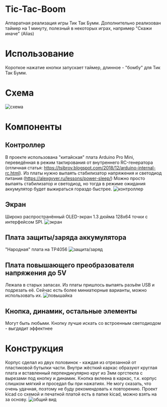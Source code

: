 # Tic-Tac-Boom
Аппаратная реализация игры Тик Так Бумм. Дополнительно реализован таймер на 1 минуту, полезный в некоторых играх, например "Скажи иначе" (Alias)

# Использование
Короткое нажатие кнопки запускает таймер, длинное - "бомбу" для Тик Так Бумм.

# Схема
![схема](/pic/schematic.png)

# Компоненты
## Контроллер
В проекте использована "китайская" плата Arduino Pro Mini, переведённая в режим тактирования от внутреннего RC-генератора (отличная статья: https://tsibrov.blogspot.com/2018/12/arduino-internal-rc.html). Из платы нужно выпаять стабилизатор напряжения и светодиод питания (https://alexgyver.ru/lessons/power-sleep/)
Можно просто выпаять стабилизатор и светодиод, но тогда в режиме ожидания аккумулятор будет выжираться гораздо быстрее.
![контроллер](/pic/arduino.png)

## Экран
Широко распространённый OLED-экран 1.3 дюйма 128x64 точки с интерфейсом SPI.
![экран](/pic/oled.jpg)

## Плата защиты/заряда аккумулятора
"Народная" плата на TP4056
![защита/заряд](/pic/tp4056.jpg)

## Плата повышающего преобразователя напряжения до 5V
Лежала в старых запасах. Из платы пришлось выпаять разъём USB и подрезать её. Сейчас есть более миниатюрные варианты, можно использовать их.
![повышайка](/pic/stepup.png)

## Кнопка, динамик, остальные элементы
Могут быть любыми. Кнопку лучше искать со встроенным светодиодом - выгдядит эффектнее

# Конструкция
Корпус сделал из двух половинок - каждая из отрезанной от пластиковой бутылки части. Внутри жёсткий каркас образуют круглая плата и вставленный перпендикулярно круг из 3мм оргстекла с вырезами под кнопку и динамик. Кнопка вклеена в каркас, т.к. корпус слишком мягкий и проседал бы при нажатиях.
Не могу сказать, что очень удачная, поэтому не буду рекомендовать к повторению. Проект kicad со схемой и печатной платой есть в папке kicad, можно взять на за основу. 
![общий вид](/pic/overview.jpg)
